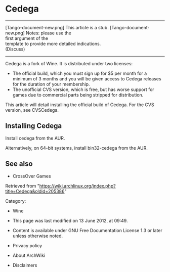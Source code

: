 Cedega
======

  ------------------------ ------------------------ ------------------------
  [Tango-document-new.png] This article is a stub.  [Tango-document-new.png]
                           Notes: please use the    
                           first argument of the    
                           template to provide more 
                           detailed indications.    
                           (Discuss)                
  ------------------------ ------------------------ ------------------------

Cedega is a fork of Wine. It is distributed under two licenses:

-   The official build, which you must sign up for $5 per month for a
    minimum of 3 months and you will be given access to Cedega releases
    for the duration of your membership.
-   The unofficial CVS version, which is free, but has worse support for
    games due to commercial parts being stripped for distribution.

This article will detail installing the official build of Cedega. For
the CVS version, see CVSCedega.

Installing Cedega
-----------------

Install cedega from the AUR.

Alternatively, on 64-bit systems, install bin32-cedega from the AUR.

See also
--------

-   CrossOver Games

Retrieved from
"https://wiki.archlinux.org/index.php?title=Cedega&oldid=205386"

Category:

-   Wine

-   This page was last modified on 13 June 2012, at 09:49.
-   Content is available under GNU Free Documentation License 1.3 or
    later unless otherwise noted.
-   Privacy policy
-   About ArchWiki
-   Disclaimers
